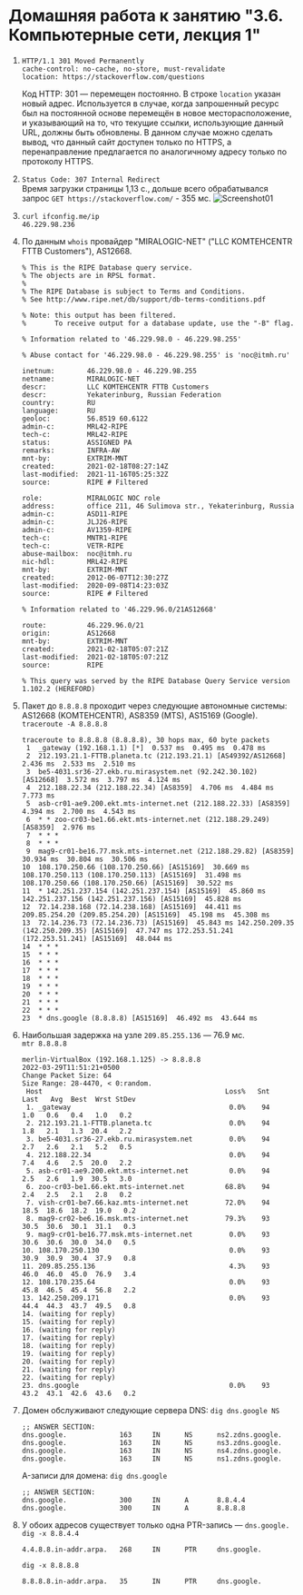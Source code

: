 # Домашняя работа к занятию "3.6. Компьютерные сети, лекция 1"

1. ```
   HTTP/1.1 301 Moved Permanently
   cache-control: no-cache, no-store, must-revalidate
   location: https://stackoverflow.com/questions
   ```
   Код HTTP: 301 — перемещен постоянно. В строке `location` указан новый адрес. Используется в случае, когда запрошенный ресурс был на постоянной основе перемещён в новое месторасположение, и указывающий на то, что текущие ссылки, использующие данный URL, должны быть обновлены.
   В данном случае можно сделать вывод, что данный сайт доступен только по HTTPS, а перенаправление предлагается по аналогичному адресу только по протоколу HTTPS.
2. `Status Code: 307 Internal Redirect`  
   Время загрузки страницы 1,13 с., дольше всего обрабатывался запрос `GET https://stackoverflow.com/` - 355 мс.
   ![Screenshot01](https://github.com/Merlin1979/devops-netology/raw/main/HW-3.6/Screenshot02.png)
3. `curl ifconfig.me/ip`  
   `46.229.98.236`
4. По данным `whois` провайдер "MIRALOGIC-NET" ("LLC KOMTEHCENTR FTTB Customers"), AS12668.
   ```
   % This is the RIPE Database query service.
   % The objects are in RPSL format.
   %
   % The RIPE Database is subject to Terms and Conditions.
   % See http://www.ripe.net/db/support/db-terms-conditions.pdf
   
   % Note: this output has been filtered.
   %       To receive output for a database update, use the "-B" flag.
   
   % Information related to '46.229.98.0 - 46.229.98.255'
   
   % Abuse contact for '46.229.98.0 - 46.229.98.255' is 'noc@itmh.ru'
   
   inetnum:        46.229.98.0 - 46.229.98.255
   netname:        MIRALOGIC-NET
   descr:          LLC KOMTEHCENTR FTTB Customers
   descr:          Yekaterinburg, Russian Federation
   country:        RU
   language:       RU
   geoloc:         56.8519 60.6122
   admin-c:        MRL42-RIPE
   tech-c:         MRL42-RIPE
   status:         ASSIGNED PA
   remarks:        INFRA-AW
   mnt-by:         EXTRIM-MNT
   created:        2021-02-18T08:27:14Z
   last-modified:  2021-11-16T05:25:32Z
   source:         RIPE # Filtered
   
   role:           MIRALOGIC NOC role
   address:        office 211, 46 Sulimova str., Yekaterinburg, Russia
   admin-c:        ASD11-RIPE
   admin-c:        JLJ26-RIPE
   admin-c:        AV1359-RIPE
   tech-c:         MNTR1-RIPE
   tech-c:         VETR-RIPE
   abuse-mailbox:  noc@itmh.ru
   nic-hdl:        MRL42-RIPE
   mnt-by:         EXTRIM-MNT
   created:        2012-06-07T12:30:27Z
   last-modified:  2020-09-08T14:23:03Z
   source:         RIPE # Filtered
   
   % Information related to '46.229.96.0/21AS12668'
   
   route:          46.229.96.0/21
   origin:         AS12668
   mnt-by:         EXTRIM-MNT
   created:        2021-02-18T05:07:21Z
   last-modified:  2021-02-18T05:07:21Z
   source:         RIPE
   
   % This query was served by the RIPE Database Query Service version 1.102.2 (HEREFORD)
   ```
5. Пакет до `8.8.8.8` проходит через следующие автономные системы: AS12668 (KOMTEHCENTR), AS8359 (MTS), AS15169 (Google).  
   `traceroute -A 8.8.8.8`
   ```
   traceroute to 8.8.8.8 (8.8.8.8), 30 hops max, 60 byte packets
    1  _gateway (192.168.1.1) [*]  0.537 ms  0.495 ms  0.478 ms
    2  212.193.21.1-FTTB.planeta.tc (212.193.21.1) [AS49392/AS12668]  2.436 ms  2.533 ms  2.510 ms
    3  be5-4031.sr36-27.ekb.ru.mirasystem.net (92.242.30.102) [AS12668]  3.572 ms  3.797 ms  4.124 ms
    4  212.188.22.34 (212.188.22.34) [AS8359]  4.706 ms  4.484 ms  7.773 ms
    5  asb-cr01-ae9.200.ekt.mts-internet.net (212.188.22.33) [AS8359]  4.394 ms  2.700 ms  4.543 ms
    6  * * zoo-cr03-be1.66.ekt.mts-internet.net (212.188.29.249) [AS8359]  2.976 ms
    7  * * *
    8  * * *
    9  mag9-cr01-be16.77.msk.mts-internet.net (212.188.29.82) [AS8359]  30.934 ms  30.804 ms  30.506 ms
   10  108.170.250.66 (108.170.250.66) [AS15169]  30.669 ms 108.170.250.113 (108.170.250.113) [AS15169]  31.498 ms 108.170.250.66 (108.170.250.66) [AS15169]  30.522 ms
   11  * 142.251.237.154 (142.251.237.154) [AS15169]  45.860 ms 142.251.237.156 (142.251.237.156) [AS15169]  45.828 ms
   12  72.14.238.168 (72.14.238.168) [AS15169]  44.411 ms 209.85.254.20 (209.85.254.20) [AS15169]  45.198 ms  45.308 ms
   13  72.14.236.73 (72.14.236.73) [AS15169]  45.843 ms 142.250.209.35 (142.250.209.35) [AS15169]  47.747 ms 172.253.51.241 (172.253.51.241) [AS15169]  48.044 ms
   14  * * *
   15  * * *
   16  * * *
   17  * * *
   18  * * *
   19  * * *
   20  * * *
   21  * * *
   22  * * *
   23  * dns.google (8.8.8.8) [AS15169]  46.492 ms  43.644 ms
   ```
6. Наибольшая задержка на узле `209.85.255.136` — 76.9 мс.  
   `mtr 8.8.8.8`
   ```
   merlin-VirtualBox (192.168.1.125) -> 8.8.8.8                        2022-03-29T11:51:21+0500
   Change Packet Size: 64
   Size Range: 28-4470, < 0:random.
    Host                                             Loss%   Snt   Last   Avg  Best  Wrst StDev
    1. _gateway                                       0.0%    94    1.0   0.6   0.4   1.0   0.2
    2. 212.193.21.1-FTTB.planeta.tc                   0.0%    94    1.8   2.1   1.3  20.4   2.2
    3. be5-4031.sr36-27.ekb.ru.mirasystem.net         0.0%    94    2.7   2.6   2.1   5.2   0.5
    4. 212.188.22.34                                  0.0%    94    7.4   4.6   2.5  20.0   2.2
    5. asb-cr01-ae9.200.ekt.mts-internet.net          0.0%    94    2.5   2.6   1.9  30.5   3.0
    6. zoo-cr03-be1.66.ekt.mts-internet.net          68.8%    94    2.4   2.5   2.1   2.8   0.2
    7. vish-cr01-be7.66.kaz.mts-internet.net         72.0%    94   18.5  18.6  18.2  19.0   0.2
    8. mag9-cr02-be6.16.msk.mts-internet.net         79.3%    93   30.5  30.6  30.1  31.1   0.3
    9. mag9-cr01-be16.77.msk.mts-internet.net         0.0%    93   30.6  30.6  30.0  34.0   0.5
   10. 108.170.250.130                                0.0%    93   30.9  30.9  30.4  37.9   0.8
   11. 209.85.255.136                                 4.3%    93   46.0  46.0  45.0  76.9   3.4
   12. 108.170.235.64                                 0.0%    93   45.8  46.5  45.4  56.8   2.2
   13. 142.250.209.171                                0.0%    93   44.4  44.3  43.7  49.5   0.8
   14. (waiting for reply)
   15. (waiting for reply)
   16. (waiting for reply)
   17. (waiting for reply)
   18. (waiting for reply)
   19. (waiting for reply)
   20. (waiting for reply)
   21. (waiting for reply)
   22. (waiting for reply)
   23. dns.google                                     0.0%    93   43.2  43.1  42.6  43.6   0.2
   ```
7. Домен обслуживают следующие сервера DNS:
   `dig dns.google NS`
   ```
   ;; ANSWER SECTION:
   dns.google.             163     IN      NS      ns2.zdns.google.
   dns.google.             163     IN      NS      ns3.zdns.google.
   dns.google.             163     IN      NS      ns4.zdns.google.
   dns.google.             163     IN      NS      ns1.zdns.google.
   ```
   A-записи для домена:
   `dig dns.google`
   ```
   ;; ANSWER SECTION:
   dns.google.             300     IN      A       8.8.4.4
   dns.google.             300     IN      A       8.8.8.8
   ```

8. У обоих адресов существует только одна PTR-запись — `dns.google.`  
   `dig -x 8.8.4.4`
   ```
   4.4.8.8.in-addr.arpa.   268     IN      PTR     dns.google.
   ```
   `dig -x 8.8.8.8`
   ```
   8.8.8.8.in-addr.arpa.   35      IN      PTR     dns.google.
   ```